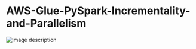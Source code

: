 # AWS-Glue-PySpark-Incrementality-and-Parallelism


![image description]([relative/path/in/repository/to/image.svg](https://github.com/alexriley7/AWS-Glue-PySpark-Incrementality-and-Parallelism/blob/main/Dancing-Monkey.gif)https://github.com/alexriley7/AWS-Glue-PySpark-Incrementality-and-Parallelism/blob/main/Dancing-Monkey.gif)

